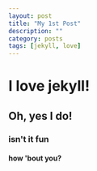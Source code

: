 ```yaml
---
layout: post
title: "My 1st Post"
description: ""
category: posts
tags: [jekyll, love]
---
```



# I love jekyll!

## Oh, yes I do!

### isn't it fun

#### how 'bout you?